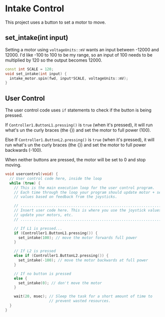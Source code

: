 # Intake Control

This project uses a button to set a motor to move.  

## set_intake(int input)
Setting a motor using `voltageUnits::mV` wants an input between -12000 and 12000.  I'd like -100 to 100 to be my range, so an input of 100 needs to be multiplied by 120 so the output becomes 12000.  
```cpp
const int SCALE = 120;
void set_intake(int input) {
  intake_motor.spin(fwd, input*SCALE, voltageUnits::mV);
}
```

## User Control
The user control code uses `if` statements to check if the button is being pressed.  

If `Controller1.ButtonL1.pressing()` is `true` (when it's pressed), it will run what's un the curly braces (the {}) and set the motor to full power (100).  

Else If `Controller1.ButtonL2.pressing()` is `true` (when it's pressed), it will run what's un the curly braces (the {}) and set the motor to full power backwards (-100).

When neither buttons are pressed, the motor will be set to 0 and stop moving.  
```cpp
void usercontrol(void) {
  // User control code here, inside the loop
  while (true) {
    // This is the main execution loop for the user control program.
    // Each time through the loop your program should update motor + servo
    // values based on feedback from the joysticks.

    // ........................................................................
    // Insert user code here. This is where you use the joystick values to
    // update your motors, etc.
    // ........................................................................

    // If L1 is pressed...
    if (Controller1.ButtonL1.pressing()) {
      set_intake(100); // move the motor forwards full power
    }

    // If L2 is pressed
    else if (Controller1.ButtonL2.pressing()) {
      set_intake(-100); // move the motor backwards at full power
    }

    // If no button is pressed
    else {
      set_intake(0); // don't move the motor
    }

    wait(20, msec); // Sleep the task for a short amount of time to
                    // prevent wasted resources.
  }
}
```